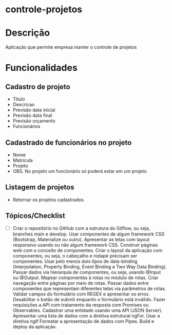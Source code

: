 # controle-projetos

# Descrição
Aplicação que permite empresa manter o controle de projetos

# Funcionalidades

## Cadastro de projeto
 - Título
 - Descricao
 - Previsão data inicial
 - Previsão data final
 - Previsão orçamento
 - Funcionários
 
 ## Cadastrado de funcionários no projeto
 - Nome
 - Matrícula
 - Projeto
 - OBS.  No projeto um funcionário só poderá estar em um projeto

## Listagem de projetos
- Retornar os projetos cadastrados

## Tópicos/Checklist
- [ ] Criar o repositório no GitHub com a estrutura do Gitflow, ou seja, branches main e develop.
Usar componentes de algum framework CSS (Bootstrap, Materialize ou outro).
Apresentar as telas com layout responsivo usando ou não algum framework CSS.
Construir páginas web com o conceito de componentes. 
Criar o layout da aplicação com componentes, ou seja, o cabeçalho e rodapé precisam ser componentes.
Usar pelo menos dois tipos de data-binding (Interpolation, Property Binding, Event Binding e Two Way Data Binding).
Passar dados via hierarquia de componentes, ou seja, usando @Input ou @Output.
Mapear componentes à rotas no módulo de rotas.
Criar navegação entre páginas por meio de rotas.
Passar dados entre componentes que representam diferentes telas via parâmetros de rotas. 
Validar campos do formulário com REGEX e apresentar os erros.
Desabilitar o botão de submit enquanto o formulário está inválido.
Fazer requisições a API com tratamento da resposta com Promises ou Observables.
Cadastrar uma entidade usando uma API (JSON Server).
Apresentar uma lista de dados com a diretiva estrutural ngFor.
Usar a diretiva ngIf
Formatar a apresentação de dados com Pipes.
Build e deploy da aplicação.
